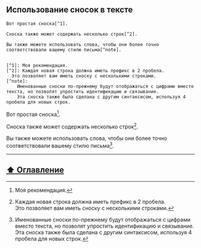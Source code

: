## Использование сносок в тексте    

```
Вот простая сноска[^1].

Сноска также может содержать несколько строк[^2].  

Вы также можете использовать слова, чтобы они более точно соответствовали вашему стилю письма[^note].    


[^1]: Моя рекомендация.
[^2]: Каждая новая строка должна иметь префикс в 2 пробела.  
  Это позволяет вам иметь сноску с несколькими строками.
[^note]:
    Именованные сноски по-прежнему будут отображаться с цифрами вместо текста, но позволят упростить идентификацию и связывание.    
    Эта сноска также была сделана с другим синтаксисом, используя 4 пробела для новых строк.

```    

Вот простая сноска[^1].

Сноска также может содержать несколько строк[^2].  

Вы также можете использовать слова, чтобы они более точно соответствовали вашему стилю письма[^note].

[^1]: Моя рекомендация.
[^2]: Каждая новая строка должна иметь префикс в 2 пробела.  
  Это позволяет вам иметь сноску с несколькими строками.
[^note]:
    Именованные сноски по-прежнему будут отображаться с цифрами вместо текста, но позволят упростить идентификацию и связывание.    
    Эта сноска также была сделана с другим синтаксисом, используя 4 пробела для новых строк.

___

## [:arrow_up:  Оглавление](https://github.com/BaturinSS/manual-README.md/blob/main/README.md)